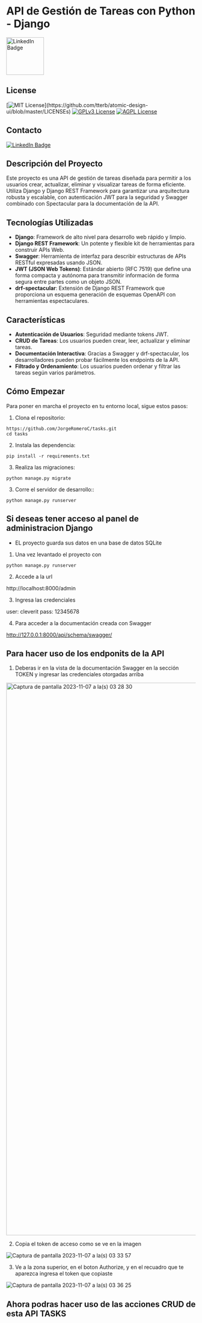 # API de Gestión de Tareas con Python - Django

<img width="100" heigth="100" src="https://github.com/JorgeRomeroC/tasks/assets/33013656/ff5a63ce-1db2-4813-a238-a25620f7020f" alt="LinkedIn Badge"/>


## License
[![MIT License](https://img.shields.io/apm/l/atomic-design-ui.svg?)](https://github.com/tterb/atomic-design-ui/blob/master/LICENSEs)
[![GPLv3 License](https://img.shields.io/badge/License-GPL%20v3-yellow.svg)](https://opensource.org/licenses/)
[![AGPL License](https://img.shields.io/badge/license-AGPL-blue.svg)](http://www.gnu.org/licenses/agpl-3.0)  

## Contacto 
<div id="badges">
  <a href="https://www.linkedin.com/in/jorge-romero-contreras/">
    <img src="https://img.shields.io/badge/LinkedIn-blue?style=for-the-badge&logo=linkedin&logoColor=white" alt="LinkedIn Badge"/>
  </a>

</div> 

## Descripción del Proyecto

Este proyecto es una API de gestión de tareas diseñada para permitir a los usuarios crear, actualizar, eliminar y visualizar tareas de forma eficiente. Utiliza Django y Django REST Framework para garantizar una arquitectura robusta y escalable, con autenticación JWT para la seguridad y Swagger combinado con Spectacular para la documentación de la API.

## Tecnologías Utilizadas

- **Django**: Framework de alto nivel para desarrollo web rápido y limpio.
- **Django REST Framework**: Un potente y flexible kit de herramientas para construir APIs Web.
- **Swagger**: Herramienta de interfaz para describir estructuras de APIs RESTful expresadas usando JSON.
- **JWT (JSON Web Tokens)**: Estándar abierto (RFC 7519) que define una forma compacta y autónoma para transmitir información de forma segura entre partes como un objeto JSON.
- **drf-spectacular**: Extensión de Django REST Framework que proporciona un esquema generación de esquemas OpenAPI con herramientas espectaculares.

## Características

- **Autenticación de Usuarios**: Seguridad mediante tokens JWT.
- **CRUD de Tareas**: Los usuarios pueden crear, leer, actualizar y eliminar tareas.
- **Documentación Interactiva**: Gracias a Swagger y drf-spectacular, los desarrolladores pueden probar fácilmente los endpoints de la API.
- **Filtrado y Ordenamiento**: Los usuarios pueden ordenar y filtrar las tareas según varios parámetros.

## Cómo Empezar

Para poner en marcha el proyecto en tu entorno local, sigue estos pasos:

1. Clona el repositorio:

```
https://github.com/JorgeRomeroC/tasks.git
cd tasks
```

2. Instala las dependencia:
```
pip install -r requirements.txt
```

3. Realiza las migraciones:
```
python manage.py migrate

```

3. Corre el servidor de desarrollo::
```
python manage.py runserver

```

## Si deseas tener acceso al panel de administracion Django

- EL proyecto guarda sus datos en una base de datos SQLite

1. Una vez levantado el proyecto con 
  ```
python manage.py runserver

```
2. Accede a la url
   

http://localhost:8000/admin

3. Ingresa las credenciales
   
user: cleverit
pass: 12345678

4. Para acceder a la documentación creada con Swagger

http://127.0.0.1:8000/api/schema/swagger/


## Para hacer uso de los endponits de la API

1. Deberas ir en la vista de la documentación Swagger en la sección TOKEN y ingresar las credenciales otorgadas arriba

<img width="1471" alt="Captura de pantalla 2023-11-07 a la(s) 03 28 30" src="https://github.com/JorgeRomeroC/tasks/assets/33013656/742b37a8-70cd-4856-81fc-42ced7656eb4">

2. Copia el token de acceso como se ve en la imagen

![Captura de pantalla 2023-11-07 a la(s) 03 33 57](https://github.com/JorgeRomeroC/tasks/assets/33013656/00b16dcc-424a-4191-b358-a19a5274eb20)

3. Ve a la zona superior, en el boton Authorize, y en el recuadro que te aparezca ingresa el token que copiaste
   
![Captura de pantalla 2023-11-07 a la(s) 03 36 25](https://github.com/JorgeRomeroC/tasks/assets/33013656/7761990d-f21b-4852-8c6f-3cb3d82b9178)

## Ahora podras hacer uso de las acciones CRUD de esta API TASKS


